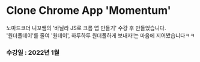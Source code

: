 # Clone Chrome App 'Momentum'  
노마드코더 니꼬쌤의 '바닐라 JS로 크롬 앱 만들기' 수강 후 만들었습니다.  
'원더풀데이'를 줄여 '원데이', 하루하루 원더풀하게 보내자!는 마음에 지어봤습니다ㅋㅋ  

### 수강일 : 2022년 1월
